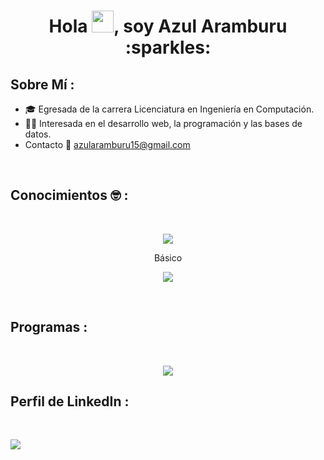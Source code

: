 
<h1 align="center">Hola <img src="https://media.giphy.com/media/hvRJCLFzcasrR4ia7z/giphy.gif" width="35">, soy Azul Aramburu :sparkles: </h1>

## Sobre Mí :

- 🎓 Egresada de la carrera Licenciatura en Ingeniería en Computación.
- 👩‍💻 Interesada en el desarrollo web, la programación y las bases de datos.
- Contacto :email: azularamburu15@gmail.com

<br>

## Conocimientos 🤓 :

<br>
<p align="center">
  <a href="https://skillicons.dev">
    <img src="https://skillicons.dev/icons?i=html,css,bootstrap,js,pug,express,nodejs,npm,java" />
  </a>
  <p align="center">Básico 
    <p align="center"> <img src="https://skillicons.dev/icons?i=php,sass" /></p>
  </p>
</p>

<br>

## Programas  :

<br>
<p align="center">
  <a href="https://skillicons.dev">
    <img src="https://skillicons.dev/icons?i=vscode,eclipse,mysql,mongodb" />
  </a>
</p>

## Perfil de LinkedIn :
<br>
<p align="left">
  <a href="www.linkedin.com/in/azul-aramburu">
    <img src="https://skillicons.dev/icons?i=linkedin" />
  </a>
</p>


